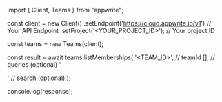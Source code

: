 import { Client, Teams } from "appwrite";

const client = new Client()
    .setEndpoint('https://cloud.appwrite.io/v1') // Your API Endpoint
    .setProject('&lt;YOUR_PROJECT_ID&gt;'); // Your project ID

const teams = new Teams(client);

const result = await teams.listMemberships(
    '<TEAM_ID>', // teamId
    [], // queries (optional)
    '<SEARCH>' // search (optional)
);

console.log(response);
